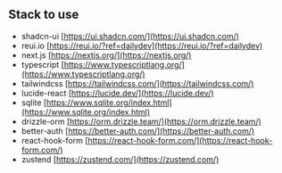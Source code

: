 ## Stack to use

- shadcn-ui [https://ui.shadcn.com/](https://ui.shadcn.com/)
- reui.io [https://reui.io/?ref=dailydev](https://reui.io/?ref=dailydev)
- next.js [https://nextjs.org/](https://nextjs.org/)
- typescript [https://www.typescriptlang.org/](https://www.typescriptlang.org/)
- tailwindcss [https://tailwindcss.com/](https://tailwindcss.com/)
- lucide-react [https://lucide.dev/](https://lucide.dev/)
- sqlite [https://www.sqlite.org/index.html](https://www.sqlite.org/index.html)
- drizzle-orm [https://orm.drizzle.team/](https://orm.drizzle.team/)
- better-auth [https://better-auth.com/](https://better-auth.com/)
- react-hook-form [https://react-hook-form.com/](https://react-hook-form.com/)
- zustend [https://zustend.com/](https://zustend.com/)
